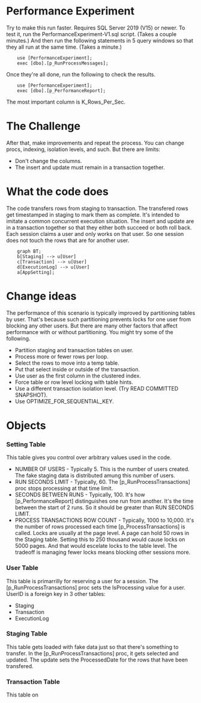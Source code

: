 # Performance Experiment

Try to make this run faster. Requires SQL Server 2019 (V15) or newer. To test it, run the PerformanceExperiment-V1.sql script. (Takes a couple minutes.) And then run the following statements in 5 query windows so that they all run at the same time. (Takes a minute.)

		use [PerformanceExperiment];
		exec [dbo].[p_RunProcessMessages];

Once they're all done, run the following to check the results.

		use [PerformanceExperiment];
		exec [dbo].[p_PerformanceReport];

  The most important column is K_Rows_Per_Sec.

# The Challenge
After that, make improvements and repeat the process. You can change procs, indexing, isolation levels, and such. But there are limits:
* Don't change the columns.
* The insert and update must remain in a transaction together.

# What the code does
The code transfers rows from staging to transaction. The transfered rows get timestamped in staging to mark them as complete. It's intended to imitate a common concurrent execution situation. The insert and update are in a transaction together so that they either both succeed or both roll back. Each session claims a user and only works on that user. So one session does not touch the rows that are for another user.

```mermaid
	graph BT;
	b[Staging] --> u[User]
	c[Transaction] --> u[User]
	d[ExecutionLog] --> u[User]
	a[AppSetting];
```

# Change ideas
The performance of this scenario is typically improved by partitioning tables by user. That's because such partitioning prevents locks for one user from blocking any other users. But there are many other factors that affect performance with or without partitioning. You might try some of the following.
- Partition staging and transaction tables on user.
- Process more or fewer rows per loop.
- Select the rows to move into a temp table.
- Put that select inside or outside of the transaction.
- Use user as the first column in the clustered index.
- Force table or row level locking with table hints.
- Use a different transaction isolation level. (Try READ COMMITTED SNAPSHOT).
- Use OPTIMIZE_FOR_SEQUENTIAL_KEY.

# Objects
### Setting Table
This table gives you control over arbitrary values used in the code. 
- NUMBER OF USERS - Typically 5. This is the number of users created. The fake staging data is distributed amung this number of users.
- RUN SECONDS LIMIT - Typically, 60. The [p_RunProcessTransactions] proc stops processing at that time limit.
- SECONDS BETWEEN RUNS - Typically, 100. It's how [p_PerformanceReport] distinguishes one run from another. It's the time between the start of 2 runs. So it should be greater than RUN SECONDS LIMIT.
- PROCESS TRANSACTIONS ROW COUNT - Typically, 1000 to 10,000. It's the number of rows processed each time [p_ProcessTransactions] is called. Locks are usually at the page level. A page can hold 50 rows in the Staging table. Setting this to 250 thousand would cause locks on 5000 pages. And that would escelate locks to the table level. The tradeoff is managing fewer locks means blocking other sessions more. 

### User Table
This table is primarrilly for reserving a user for a session. The [p_RunProcessTransactions] proc sets the IsProcessing value for a user. UserID is a foreign key in 3 other tables:
- Staging
- Transaction
- ExecutionLog

### Staging Table
This table gets loaded with fake data just so that there's something to transfer. In the [p_RunProcessTransactions] proc, it gets selected and updated. The update sets the ProcessedDate for the rows that have been transfered.

### Transaction Table
This table on



